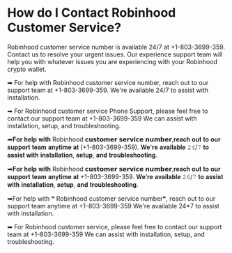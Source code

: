 # How do I Contact Robinhood Customer Service?




Robinhood customer service number is available 24/7 at +1-803-3699-359. Contact us to resolve your urgent issues. Our experience support team will help you with whatever issues you are experiencing with your Robinhood crypto wallet.

➡ For help with Robinhood customer service number, reach out to our support team at +1-803-3699-359. We're available 24/7 to assist with installation.

➡ For Robinhood customer service Phone Support, please feel free to contact our support team at +1-803-3699-359 We can assist with installation, setup, and troubleshooting.

➡𝐅𝐨𝐫 𝐡𝐞𝐥𝐩 𝐰𝐢𝐭𝐡 Robinhood 𝗰𝘂𝘀𝘁𝗼𝗺𝗲𝗿 𝘀𝗲𝗿𝘃𝗶𝗰𝗲 𝗻𝘂𝗺𝗯𝗲𝗿,𝐫𝐞𝐚𝐜𝐡 𝐨𝐮𝐭 𝐭𝐨 𝐨𝐮𝐫 𝐬𝐮𝐩𝐩𝐨𝐫𝐭 𝐭𝐞𝐚𝐦 𝐚𝐧𝐲𝐭𝐢𝐦𝐞 𝐚𝐭 (+1-803-3699-359). 𝐖𝐞'𝐫𝐞 𝐚𝐯𝐚𝐢𝐥𝐚𝐛𝐥𝐞 𝟸𝟺/𝟽 𝐭𝐨 𝐚𝐬𝐬𝐢𝐬𝐭 𝐰𝐢𝐭𝐡 𝐢𝐧𝐬𝐭𝐚𝐥𝐥𝐚𝐭𝐢𝐨𝐧, 𝐬𝐞𝐭𝐮𝐩, 𝐚𝐧𝐝 𝐭𝐫𝐨𝐮𝐛𝐥𝐞𝐬𝐡𝐨𝐨𝐭𝐢𝐧𝐠.

➡𝐅𝐨𝐫 𝐡𝐞𝐥𝐩 𝐰𝐢𝐭𝐡 Robinhood 𝗰𝘂𝘀𝘁𝗼𝗺𝗲𝗿 𝘀𝗲𝗿𝘃𝗶𝗰𝗲 𝗻𝘂𝗺𝗯𝗲𝗿,𝐫𝐞𝐚𝐜𝐡 𝐨𝐮𝐭 𝐭𝐨 𝐨𝐮𝐫 𝐬𝐮𝐩𝐩𝐨𝐫𝐭 𝐭𝐞𝐚𝐦 𝐚𝐧𝐲𝐭𝐢𝐦𝐞 𝐚𝐭 +1-803-3699-359. 𝐖𝐞’𝐫𝐞 𝐚𝐯𝐚𝐢𝐥𝐚𝐛𝐥𝐞 𝟸𝟼/𝟽 𝐭𝐨 𝐚𝐬𝐬𝐢𝐬𝐭 𝐰𝐢𝐭𝐡 𝐢𝐧𝐬𝐭𝐚𝐥𝐥𝐚𝐭𝐢𝐨𝐧, 𝐬𝐞𝐭𝐮𝐩, 𝐚𝐧𝐝 𝐭𝐫𝐨𝐮𝐛𝐥𝐞𝐬𝐡𝐨𝐨𝐭𝐢𝐧𝐠.

➡For help with ❞ Robinhood customer service number❞, reach out to our support team anytime at +1-803-3699-359 We're available 24*7 to assist with installation.

➡ For Robinhood customer service, please feel free to contact our support team at +1-803-3699-359 We can assist with installation, setup, and troubleshooting.
